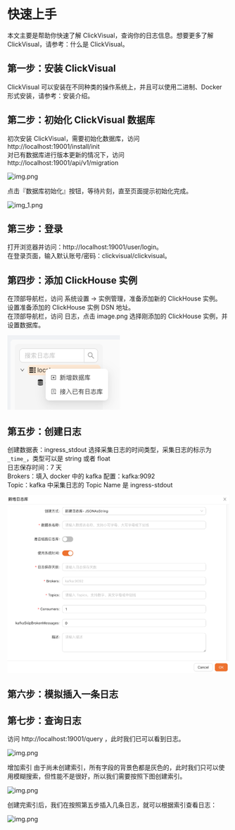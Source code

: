# 快速上手
本文主要是帮助你快速了解 ClickVisual，查询你的日志信息。想要更多了解 ClickVisual，请参考：什么是 ClickVisual。

## 第一步：安装 ClickVisual

ClickVisual 可以安装在不同种类的操作系统上，并且可以使用二进制、Docker 形式安装，请参考：安装介绍。


## 第二步：初始化 ClickVisual 数据库
初次安装 ClickVisual，需要初始化数据库，访问 http://localhost:19001/install/init  
对已有数据库进行版本更新的情况下，访问 http://localhost:19001/api/v1/migration

![img.png](../../images/welcome.png)

点击『数据库初始化』按钮，等待片刻，直至页面提示初始化完成。

![img_1.png](../../images/database-init.png)

## 第三步：登录
打开浏览器并访问：http://localhost:19001/user/login。  
在登录页面，输入默认账号/密码：clickvisual/clickvisual。

## 第四步：添加 ClickHouse 实例
在顶部导航栏，访问 系统设置 -> 实例管理，准备添加新的 ClickHouse 实例。  
设置准备添加的 ClickHouse 实例 DSN 地址。  
在顶部导航栏，访问 日志，点击 image.png 选择刚添加的 ClickHouse 实例，并设置数据库。  

![img.png](../../images/database-create.png)

## 第五步：创建日志
创建数据表：ingress_stdout 
选择采集日志的时间类型，采集日志的标示为 `_time_`，类型可以是 string 或者 float  
日志保存时间：7 天  
Brokers：填入 docker 中的 kafka 配置：kafka:9092    
Topic：kafka 中采集日志的 Topic Name 是 ingress-stdout  

![img.png](../../images/table-create.png)

## 第六步：模拟插入一条日志

## 第七步：查询日志
访问 http://localhost:19001/query ，此时我们已可以看到日志。

![img.png](../../images/table-query.png)

增加索引
由于尚未创建索引，所有字段的背景色都是灰色的，此时我们只可以使用模糊搜索，但性能不是很好，所以我们需要按照下图创建索引。

![img.png](../../images/increase-index.png)

创建完索引后，我们在按照第五步插入几条日志，就可以根据索引查看日志：

![img.png](../../images/overall-introduction.png)


